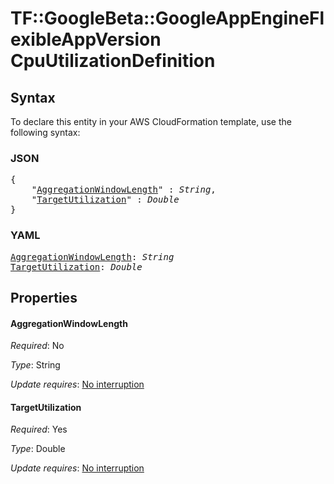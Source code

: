 # TF::GoogleBeta::GoogleAppEngineFlexibleAppVersion CpuUtilizationDefinition

## Syntax

To declare this entity in your AWS CloudFormation template, use the following syntax:

### JSON

<pre>
{
    "<a href="#aggregationwindowlength" title="AggregationWindowLength">AggregationWindowLength</a>" : <i>String</i>,
    "<a href="#targetutilization" title="TargetUtilization">TargetUtilization</a>" : <i>Double</i>
}
</pre>

### YAML

<pre>
<a href="#aggregationwindowlength" title="AggregationWindowLength">AggregationWindowLength</a>: <i>String</i>
<a href="#targetutilization" title="TargetUtilization">TargetUtilization</a>: <i>Double</i>
</pre>

## Properties

#### AggregationWindowLength

_Required_: No

_Type_: String

_Update requires_: [No interruption](https://docs.aws.amazon.com/AWSCloudFormation/latest/UserGuide/using-cfn-updating-stacks-update-behaviors.html#update-no-interrupt)

#### TargetUtilization

_Required_: Yes

_Type_: Double

_Update requires_: [No interruption](https://docs.aws.amazon.com/AWSCloudFormation/latest/UserGuide/using-cfn-updating-stacks-update-behaviors.html#update-no-interrupt)

